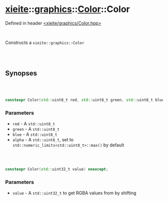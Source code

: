# [xieite](../../xieite.md)::[graphics](../../graphics.md)::[Color](../Color.md)::Color
Defined in header [<xieite/graphics/Color.hpp>](../../../include/xieite/graphics/Color.hpp)

<br/>

Constructs a `xieite::graphics::Color`

<br/><br/>

## Synopses

<br/><br/>

```cpp
constexpr Color(std::uint8_t red, std::uint8_t green, std::uint8_t blue, std::uint8_t alpha = std::numeric_limits<std::uint8_t>::max()) noexcept;
```
### Parameters
- `red` - A `std::uint8_t`
- `green` - A `std::uint8_t`
- `blue` - A `std::uint8_t`
- `alpha` - A `std::uint8_t`, set to `std::numeric_limits<std::uint8_t>::max()` by default

<br/><br/>

```cpp
constexpr Color(std::uint32_t value) noexcept;
```
### Parameters
- `value` - A `std::uint32_t` to get RGBA values from by shifting
